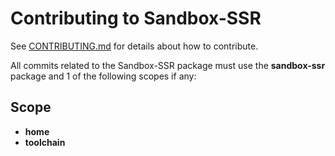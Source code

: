 # Contributing to Sandbox-SSR

See [CONTRIBUTING.md](../../CONTRIBUTING.md) for details about how to contribute.

All commits related to the Sandbox-SSR package must use the **sandbox-ssr** package and 1 of the following scopes if any:

## <a name="scope"></a> Scope

- **home**
- **toolchain**
